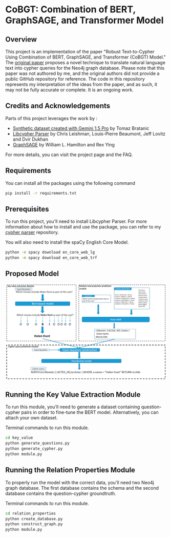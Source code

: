 # CoBGT: Combination of BERT, GraphSAGE, and Transformer Model

## Overview
This project is an implementation of the paper "Robust Text-to-Cypher Using Combination of BERT, GraphSAGE, and Transformer (CoBGT) Model." The [original paper](https://www.mdpi.com/2076-3417/14/17/7881) proposes a novel technique to translate natural language text into cypher queries for the Neo4j graph database.
Please note that this paper was not authored by me, and the original authors did not provide a public GitHub repository for reference. The code in this repository represents my interpretation of the ideas from the paper, and as such, it may not be fully accurate or complete. It is an ongoing work. 

## Credits and Acknowledgements
Parts of this project leverages the work by :
- [Synthetic dataset created with Gemini 1.5 Pro](https://github.com/neo4j-labs/text2cypher/tree/main/datasets/synthetic_gemini_demodbs) by Tomaz Bratanic
- [Libcypher Parser](https://github.com/cleishm/libcypher-parser) by Chris Leishman, Louis-Pierre Beaumont, Jeff Lovitz and Dvir Dukhan
- [GraphSAGE](https://github.com/williamleif/GraphSAGE?tab=readme-ov-file) by William L. Hamilton and Rex Ying

For more details, you can visit the project page and the FAQ.

## Requirements
You can install all the packages using the following command
```bash
pip install -r requirements.txt
```

## Prerequisites
To run this project, you'll need to install Libcypher Parser. For more information about how to install and use the package, you can refer to my [cypher parser](https://github.com/justinsiowqi/cypher-parser) repository.

You will also need to install the spaCy English Core Model.
```bash
python -m spacy download en_core_web_lg
python -m spacy download en_core_web_trf
```

## Proposed Model
<p align="center">
<img src="assets/model_diagram.png" width="700"> <br>
</p>

## Running the Key Value Extraction Module
To run this module, you'll need to generate a dataset containing question-cypher pairs in order to fine-tune the BERT model. Alternatively, you can attach your own dataset.

Terminal commands to run this module.
```bash
cd key_value
python generate_questions.py
python generate_cypher.py
python module.py
```

## Running the Relation Properties Module
To properly run the model with the correct data, you'll need two Neo4j graph database. The first database contains the schema and the second database contains the question-cypher groundtruth.

Terminal commands to run this module.
```bash
cd relation_properties
python create_database.py
python construct_graph.py
python module.py
```
